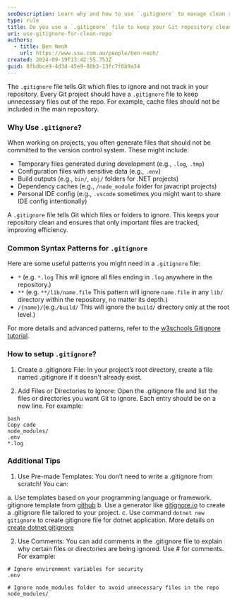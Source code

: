 ```yaml
---
seoDescription: Learn why and how to use `.gitignore` to manage clean repositories. Understand key patterns and explore gitignore templates for different projects.
type: rule
title: Do you use a `.gitignore` file to keep your Git repository clean?
uri: use-gitignore-for-clean-repo
authors:
  - title: Ben Neoh
    url: https://www.ssw.com.au/people/ben-neoh/
created: 2024-09-19T13:42:55.753Z
guid: 8fbdbce9-4d3d-45e9-88b3-13fc7f6b9a34
---
```


The `.gitignore` file tells Git which files to ignore and not track in your repository. Every Git project should have a `.gitignore` file to keep unnecessary files out of the repo. For example, cache files should not be included in the main repository.
<!--endintro-->

### Why Use `.gitignore`?

When working on projects, you often generate files that should not be committed to the version control system. These might include:

- Temporary files generated during development (e.g., `.log`, `.tmp`)
- Configuration files with sensitive data (e.g., `.env`)
- Build outputs (e.g., `bin/`, `obj/` folders for .NET projects)
- Dependency caches (e.g., `/node_module` folder for javacript projects)
- Personal IDE config (e.g., `.vscode` sometimes you might want to share IDE config intentionally)
  
A `.gitignore` file tells Git which files or folders to ignore. This keeps your repository clean and ensures that only important files are tracked, improving efficiency.

### Common Syntax Patterns for `.gitignore`

Here are some useful patterns you might need in a `.gitignore` file:

- `*` (e.g. `*.log` This will ignore all files ending in `.log` anywhere in the repository.)
- `**` (e.g. `**/lib/name.file` This pattern will ignore `name.file` in any `lib/` directory within the repository, no matter its depth.)
- `/{name}/`(e.g.`/build/` This will ignore the `build/` directory only at the root level.)

For more details and advanced patterns, refer to the [w3schools Gitignore tutorial](https://www.w3schools.com/git/git_ignore.asp?remote=github).

### How to setup `.gitignore`?
1. Create a .gitignore File:
In your project’s root directory, create a file named .gitignore if it doesn't already exist.

2. Add Files or Directories to Ignore:
Open the .gitignore file and list the files or directories you want Git to ignore. Each entry should be on a new line. For example:

```gitignore
bash
Copy code
node_modules/
.env
*.log
```

### Additional Tips

1. Use Pre-made Templates:
You don’t need to write a .gitignore from scratch! You can:

a. Use templates based on your programming language or framework. gitignore template from [github](https://github.com/github/gitignore)
b. Use a generator like [gitignore.io](https://www.toptal.com/developers/gitignore) to create a .gitignore file tailored to your project.
c. Use command `dotnet new gitignore` to create gitignore file for dotnet application. More details on [create dotnet gitignore](https://dev.to/rafalpienkowski/easy-to-create-gitignore-for-the-dotnet-developers-1h42)

2. Use Comments:
You can add comments in the .gitignore file to explain why certain files or directories are being ignored. Use # for comments. For example:

```gitignore
# Ignore environment variables for security
.env

# Ignore node_modules folder to avoid unnecessary files in the repo
node_modules/
```
